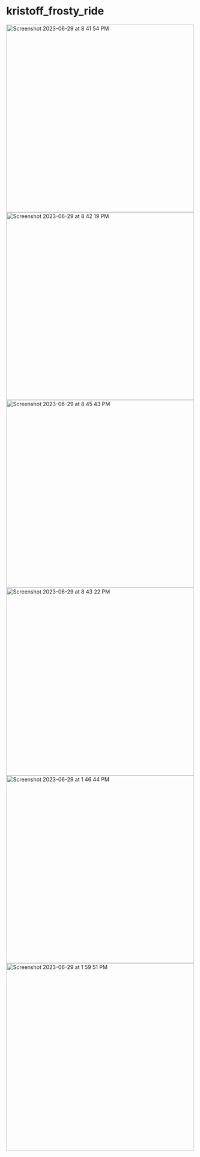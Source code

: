 # kristoff_frosty_ride


<img width="500" alt="Screenshot 2023-06-29 at 8 41 54 PM" src="https://github.com/ananditasinghh/kristoff_frosty_ride/assets/97512151/a171d6f2-379a-4c94-9a31-a106d001c065">

<img width="500" alt="Screenshot 2023-06-29 at 8 42 19 PM" src="https://github.com/ananditasinghh/kristoff_frosty_ride/assets/97512151/236e887e-f24b-43fe-8a0c-157762cf1049">

<img width="500" alt="Screenshot 2023-06-29 at 8 45 43 PM" src="https://github.com/ananditasinghh/kristoff_frosty_ride/assets/97512151/79904034-2ee6-4c13-89a8-943a1809ee32">

<img width="500" alt="Screenshot 2023-06-29 at 8 43 22 PM" src="https://github.com/ananditasinghh/kristoff_frosty_ride/assets/97512151/6f9955a8-6529-4219-8d0d-f22ecc9b06fc">

<img width="500" alt="Screenshot 2023-06-29 at 1 46 44 PM" src="https://github.com/ananditasinghh/kristoff_frosty_ride/assets/97512151/35a84566-9654-4417-926e-d600a489b98f">

<img width="500" alt="Screenshot 2023-06-29 at 1 59 51 PM" src="https://github.com/ananditasinghh/kristoff_frosty_ride/assets/97512151/00d6f7bc-871a-4521-b030-18381e1fffd4">
